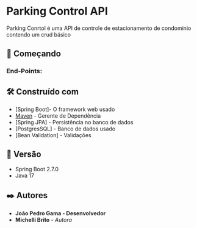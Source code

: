 # Parking Control API

Parking Conrtol é uma API de controle de estacionamento de condominio contendo um crud  básico

## 🚀 Começando

### End-Points:

## 🛠️ Construído com

* [Spring Boot]- O framework web usado
* [Maven](https://maven.apache.org/) - Gerente de Dependência
* [Spring JPA] - Persistência no banco de dados
* [PostgresSQL] - Banco de dados usado
* [Bean Validation] - Validações

## 📌 Versão

* Spring Boot 2.7.0
* Java 17

## ✒️ Autores

* **João Pedro Gama - Desenvolvedor** 
* **Michelli Brito** - *Autora* 
